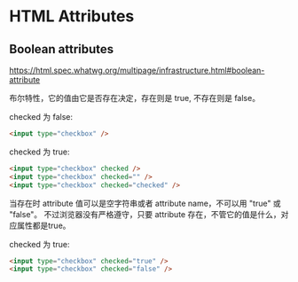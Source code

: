 # HTML Attributes

## Boolean attributes

<https://html.spec.whatwg.org/multipage/infrastructure.html#boolean-attribute>

布尔特性，它的值由它是否存在决定，存在则是 true, 不存在则是 false。

checked 为 false:

```html
<input type="checkbox" />
```

checked 为 true:

```html
<input type="checkbox" checked />
<input type="checkbox" checked="" />
<input type="checkbox" checked="checked" />
```

当存在时 attribute 值可以是空字符串或者 attribute name，不可以用 "true" 或 "false"。
不过浏览器没有严格遵守，只要 attribute 存在，不管它的值是什么，对应属性都是true。

checked 为 true:

```html
<input type="checkbox" checked="true" />
<input type="checkbox" checked="false" />
```
